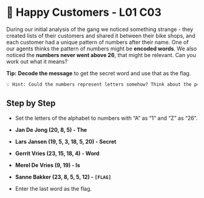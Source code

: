 # 🎡 Happy Customers - L01 C03

During our initial analysis of the gang we noticed something strange - they created lists of their customers and shared it between their bike shops, and each customer had a unique pattern of numbers after their name. One of our agents thinks the pattern of numbers might be **encoded words**. We also noticed the **numbers never went above 26**, that might be relevant. Can you work out what it means?

**Tip:** **Decode the message** to get the secret word and use that as the flag.

```txt
💡 Hint: Could the numbers represent letters somehow? Think about the position of letters in the alphabet.
```

## Step by Step

- Set the letters of the alphabet to numbers with “A” as “1” and “Z” as “26”.

- **Jan De Jong (20, 8, 5) - The**
- **Lars Jansen (19, 5, 3, 18, 5, 20) - Secret**
- **Gerrit Vries (23, 15, 18, 4) - Word**
- **Merel De Vries (9, 19) - Is**
- **Sanne Bakker (23, 8, 5, 5, 12) - `[FLAG]`**

- Enter the last word as the flag.

